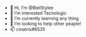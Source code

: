 - 👋 Hi, I’m @BielStylee
- 👀 I’m interested Tecnologic
- 🌱 I’m currently learning any thing
- 💞️ I’m looking to help other peaple!
- 📫 cmatrix#6535

<!---
BielStylee/BielStylee is a ✨ special ✨ repository because its `README.md` (this file) appears on your GitHub profile.
You can click the Preview link to take a look at your changes.
--->

